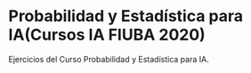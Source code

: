 # Probabilidad y Estadística para IA(Cursos IA FIUBA 2020)

Ejercicios del Curso Probabilidad y Estadística para IA.